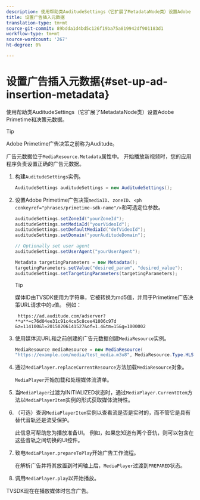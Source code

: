 ```yaml
---
description: 使用帮助类AuditudeSettings（它扩展了MetadataNode类）设置Adobe Primetime和决策元数据。
title: 设置广告插入元数据
translation-type: tm+mt
source-git-commit: 89bdda1d4bd5c126f19ba75a819942df901183d1
workflow-type: tm+mt
source-wordcount: '267'
ht-degree: 0%

---
```



# 设置广告插入元数据{#set-up-ad-insertion-metadata}

使用帮助类AuditudeSettings（它扩展了MetadataNode类）设置Adobe Primetime和决策元数据。

>[!TIP]
>
>Adobe Primetime广告决策之前称为Auditude。

广告元数据位于`MediaResource.Metadata`属性中。 开始播放新视频时，您的应用程序负责设置正确的广告元数据。

1. 构建`AuditudeSettings`实例。

   ```java
   AuditudeSettings auditudeSettings = new AuditudeSettings();
   ```

1. 设置Adobe Primetime广告决策`mediaID`、`zoneID`、`<ph conkeyref="phrases/primetime-sdk-name"/>`和可选定位参数。

   ```java
   auditudeSettings.setZoneId("yourZoneId"); 
   auditudeSettings.setMediaId("yourVideoId"); 
   auditudeSettings.setDefaultMediaId("defVideoId"); 
   auditudeSettings.setDomain("yourAuditudeDomain"); 
   
   // Optionally set user agent  
   auditudeSettings.setUserAgent("yourUserAgent"); 
   
   Metadata targetingParameters = new Metadata(); 
   targetingParameters.setValue("desired_param", "desired_value"); 
   auditudeSettings.setTargetingParameters(targetingParameters);
   ```

   >[!TIP]
   >
   >媒体ID由TVSDK使用为字符串，它被转换为md5值，并用于Primetime广告决策URL请求中的`u`值。 例如：
   >
   >
   >` https://ad.auditude.com/adserver? **u**=c76d04ee31c91c4ce5c8cee41006c97d &z=114100&l=20150206141527&of=1.4&tm=15&g=1000002`

1. 使用媒体流URL和之前创建的广告元数据创建`MediaResource`实例。

   ```java
   MediaResource mediaResource = new MediaResource( 
   "https://example.com/media/test_media.m3u8", MediaResource.Type.HLS, Metadata);
   ```

1. 通过`MediaPlayer.replaceCurrentResource`方法加载`MediaResource`对象。

   `MediaPlayer`开始加载和处理媒体流清单。

1. 当`MediaPlayer`过渡为INITIALIZED状态时，通过`MediaPlayer.CurrentItem`方法以`MediaPlayerItem`实例的形式获取媒体流特性。
1. （可选）查询`MediaPlayerItem`实例以查看流是否是实时的，而不管它是具有替代音轨还是流受保护。

   此信息可帮助您为播放准备UI。 例如，如果您知道有两个音轨，则可以包含在这些音轨之间切换的UI控件。

1. 致电`MediaPlayer.prepareToPlay`开始广告工作流程。

   在解析广告并将其放置到时间轴上后，`MediaPlayer`过渡到`PREPARED`状态。
1. 调用`MediaPlayer.play`以开始播放。

TVSDK现在在播放媒体时包含广告。